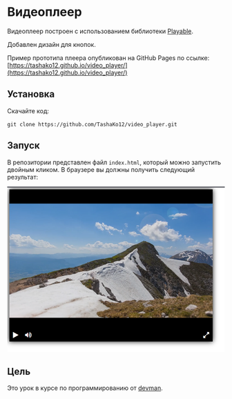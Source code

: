 # Видеоплеер

Видеоплеер построен с использованием библиотеки [Playable](https://wix.github.io/playable/). 

Добавлен дизайн для кнопок.

Пример прототипа плеера опубликован на GitHub Pages по ссылке:
[https://tashako12.github.io/video_player/](https://tashako12.github.io/video_player/)

## Установка

Скачайте код: 
```
git clone https://github.com/TashaKo12/video_player.git
```

## Запуск

В репозитории представлен файл `index.html`, который можно запустить двойным кликом.
В браузере вы должны получить следующий результат:

![Иллюстрация](./photo.png)

## Цель

Это урок в курсе по программированию от [devman](https://dvmn.org).
